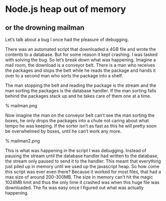 # Node.js heap out of memory

## or the drowning mailman

Let’s talk about a bug I once had the pleasure of debugging.

There was an automated script that downloaded a 4GB file and wrote the contents to a database. But for some reason it kept crashing. I was tasked with solving the bug.
So let’s break down what was happening. Imagine a mail room, the download is a conveyor belt. There is a man who receives the packages and stops the belt while he reads the package and hands it over to a second man who sorts the package into a shelf.

The man stopping the belt and reading the package is the stream and the man sorting the packages is the database handler. If the man sorting falls behind the packages stack up and he takes care of them one at a time.

% mailman.png

Now imagine the man on the conveyor belt can’t see the man sorting the boxes, he only drops the packages into a chute not caring about what tempo he was keeping. If the sorter isn’t as fast as this he will pretty soon be overwhelmed by boxes, until he can’t work any more.

% mailman2.png

This is what was happening in the script I was debugging. Instead of pausing the stream until the database handler had written to the database, the stream only paused to send it to the handler. This meant that everything just piled up in memory until we used up the javascript heap.
So how come this script was ever even there? Because it worked for most files, that had a max size of around 200-300MB. The size in memory can’t hit the magic 1024MB limit and thus the only time it crashed was when this huge file was downloaded.
The fix was easy once I figured out what was actually happening.
